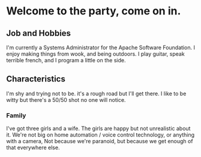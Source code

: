 # Welcome to the party, come on in.

## Job and Hobbies

I'm currently a Systems Administrator for the Apache Software Foundation. I enjoy making things from wook, and being outdoors. I play guitar, speak terrible french, and I program a little on the side.

## Characteristics

I'm shy and trying not to be. it's a rough road but I'll get there. I like to be witty but there's a 50/50 shot no one will
notice.

### Family

I've got three girls and a wife. The girls are happy but not unrealistic about it. We're not big on home automation / voice control technology, or anything with a camera, Not because we're paranoid, but because we get enough of that everywhere else.

